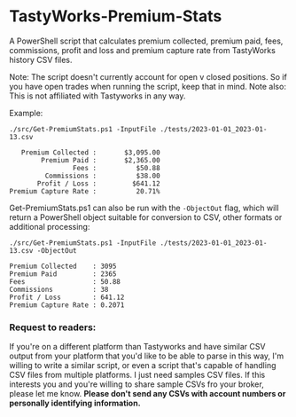 # TastyWorks-Premium-Stats

A PowerShell script that calculates premium collected, premium paid, fees, commissions, profit and loss and premium capture rate from TastyWorks history CSV files.

Note: The script doesn't currently account for open v closed positions. So if you have open trades when running the script, keep that in mind.
Note also: This is not affiliated with Tastyworks in any way.

Example:

```
./src/Get-PremiumStats.ps1 -InputFile ./tests/2023-01-01_2023-01-13.csv                                              

   Premium Collected :       $3,095.00
        Premium Paid :       $2,365.00
                Fees :          $50.88
         Commissions :          $38.00
       Profit / Loss :         $641.12
Premium Capture Rate :          20.71%
```

Get-PremiumStats.ps1 can also be run with the `-ObjectOut` flag, which will return a PowerShell object suitable for conversion to CSV, other formats or additional processing:
```
./src/Get-PremiumStats.ps1 -InputFile ./tests/2023-01-01_2023-01-13.csv -ObjectOut

Premium Collected    : 3095
Premium Paid         : 2365
Fees                 : 50.88
Commissions          : 38
Profit / Loss        : 641.12
Premium Capture Rate : 0.2071
```

### Request to readers:
If you're on a different platform than Tastyworks and have similar CSV output from your platform that you'd like to be able to parse in this way, I'm willing to write a similar script, or even a script that's capable of handling CSV files from multiple platforms. I just need samples CSV files. If this interests you and you're willing to share sample CSVs fro your broker, please let me know. **Please don't send any CSVs with account numbers or personally identifying information.**

